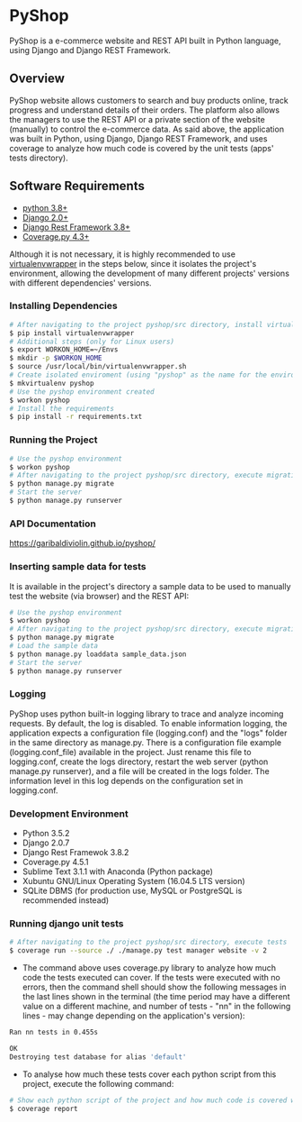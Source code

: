 # PyShop

PyShop is a e-commerce website and REST API built in Python language, using Django and Django REST Framework.


## Overview

PyShop website allows customers to search and buy products online, track progress and understand details of their orders.
The platform also allows the managers to use the REST API or a private section of the website (manually) to control the e-commerce data.
As said above, the application was built in Python, using Django, Django REST Framework, and uses coverage to analyze how much code is covered by the unit tests (apps' tests directory).


## Software Requirements

- [python 3.8+](https://www.python.org/)
- [Django 2.0+](https://www.djangoproject.com/download/)
- [Django Rest Framework 3.8+](http://www.django-rest-framework.org/#installation)
- [Coverage.py 4.3+](https://coverage.readthedocs.io/en/coverage-4.5.1a/install.html)

Although it is not necessary, it is highly recommended to use  [virtualenvwrapper](https://virtualenvwrapper.readthedocs.io/en/latest/) in the steps below, since it isolates the project's environment, allowing the development of many different projects' versions with different dependencies' versions.


### Installing Dependencies

```bash
# After navigating to the project pyshop/src directory, install virtualenvwrapper
$ pip install virtualenvwrapper
# Additional steps (only for Linux users)
$ export WORKON_HOME=~/Envs
$ mkdir -p $WORKON_HOME
$ source /usr/local/bin/virtualenvwrapper.sh
# Create isolated enviroment (using "pyshop" as the name for the environment)
$ mkvirtualenv pyshop
# Use the pyshop environment created
$ workon pyshop
# Install the requirements
$ pip install -r requirements.txt
```


### Running the Project

```bash
# Use the pyshop environment
$ workon pyshop
# After navigating to the project pyshop/src directory, execute migrations
$ python manage.py migrate
# Start the server
$ python manage.py runserver

```


### API Documentation

https://garibaldiviolin.github.io/pyshop/


### Inserting sample data for tests

It is available in the project's directory a sample data to be used to manually test the website (via browser) and the REST API:

```bash
# Use the pyshop environment
$ workon pyshop
# After navigating to the project pyshop/src directory, execute migrations
$ python manage.py migrate
# Load the sample data
$ python manage.py loaddata sample_data.json
# Start the server
$ python manage.py runserver
```


### Logging

PyShop uses python built-in logging library to trace and analyze incoming requests. By default, the log is disabled. To enable information logging, the application expects a configuration file (logging.conf) and the "logs" folder in the same directory as manage.py.
There is a configuration file example (logging.conf_file) available in the project. Just rename this file to logging.conf, create the logs directory, restart the web server (python manage.py runserver), and a file will be created in the logs folder. The information level in this log depends on the configuration set in logging.conf.


### Development Environment

- Python 3.5.2
- Django 2.0.7
- Django Rest Framewok 3.8.2
- Coverage.py 4.5.1
- Sublime Text 3.1.1 with Anaconda (Python package)
- Xubuntu GNU/Linux Operating System (16.04.5 LTS version)
- SQLite DBMS (for production use, MySQL or PostgreSQL is recommended instead)


### Running django unit tests

```bash
# After navigating to the project pyshop/src directory, execute tests
$ coverage run --source ./ ./manage.py test manager website -v 2
```

- The command above uses coverage.py library to analyze how much code the tests executed can cover. If the tests were executed with no errors, then the command shell should show the following messages in the last lines shown in the terminal (the time period may have a different value on a different machine, and number of tests - "nn" in the following lines - may change depending on the application's version):

```bash
Ran nn tests in 0.455s

OK
Destroying test database for alias 'default'
```

- To analyse how much these tests cover each python script from this project, execute the following command:

```bash
# Show each python script of the project and how much code is covered with the tests
$ coverage report
```
